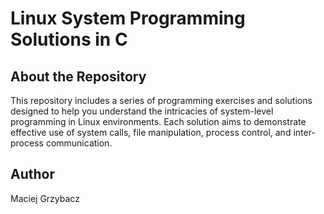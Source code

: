 # Linux System Programming Solutions in C

## About the Repository

This repository includes a series of programming exercises and solutions designed to help you understand the intricacies of system-level programming in Linux environments. Each solution aims to demonstrate effective use of system calls, file manipulation, process control, and inter-process communication.

## Author

Maciej Grzybacz
